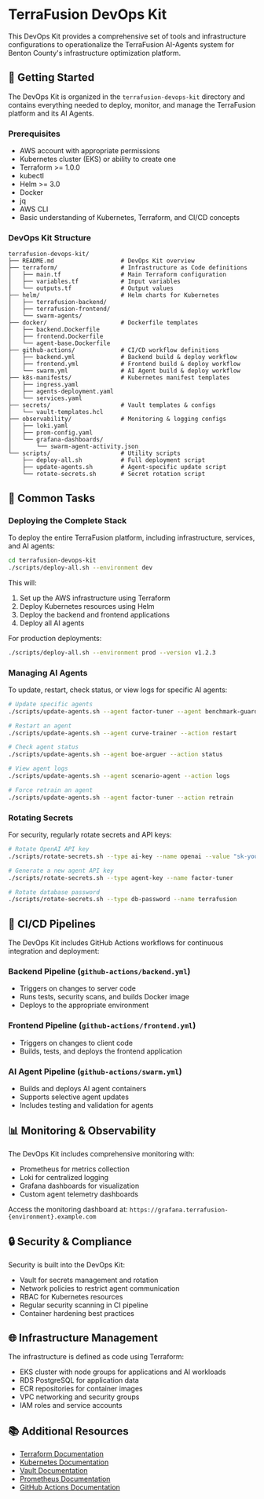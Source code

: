 # TerraFusion DevOps Kit

This DevOps Kit provides a comprehensive set of tools and infrastructure configurations to operationalize the TerraFusion AI-Agents system for Benton County's infrastructure optimization platform.

## 🚀 Getting Started

The DevOps Kit is organized in the `terrafusion-devops-kit` directory and contains everything needed to deploy, monitor, and manage the TerraFusion platform and its AI Agents.

### Prerequisites

- AWS account with appropriate permissions
- Kubernetes cluster (EKS) or ability to create one
- Terraform >= 1.0.0
- kubectl
- Helm >= 3.0
- Docker
- jq
- AWS CLI
- Basic understanding of Kubernetes, Terraform, and CI/CD concepts

### DevOps Kit Structure

```
terrafusion-devops-kit/
├── README.md                   # DevOps Kit overview
├── terraform/                  # Infrastructure as Code definitions
│   ├── main.tf                 # Main Terraform configuration
│   ├── variables.tf            # Input variables
│   └── outputs.tf              # Output values
├── helm/                       # Helm charts for Kubernetes
│   ├── terrafusion-backend/
│   ├── terrafusion-frontend/
│   └── swarm-agents/
├── docker/                     # Dockerfile templates
│   ├── backend.Dockerfile
│   ├── frontend.Dockerfile
│   └── agent-base.Dockerfile
├── github-actions/             # CI/CD workflow definitions
│   ├── backend.yml             # Backend build & deploy workflow
│   ├── frontend.yml            # Frontend build & deploy workflow
│   └── swarm.yml               # AI Agent build & deploy workflow
├── k8s-manifests/              # Kubernetes manifest templates
│   ├── ingress.yaml
│   ├── agents-deployment.yaml
│   └── services.yaml
├── secrets/                    # Vault templates & configs
│   └── vault-templates.hcl
├── observability/              # Monitoring & logging configs
│   ├── loki.yaml
│   ├── prom-config.yaml
│   └── grafana-dashboards/
│       └── swarm-agent-activity.json
└── scripts/                    # Utility scripts
    ├── deploy-all.sh           # Full deployment script
    ├── update-agents.sh        # Agent-specific update script
    └── rotate-secrets.sh       # Secret rotation script
```

## 🔧 Common Tasks

### Deploying the Complete Stack

To deploy the entire TerraFusion platform, including infrastructure, services, and AI agents:

```bash
cd terrafusion-devops-kit
./scripts/deploy-all.sh --environment dev
```

This will:
1. Set up the AWS infrastructure using Terraform
2. Deploy Kubernetes resources using Helm
3. Deploy the backend and frontend applications
4. Deploy all AI agents

For production deployments:

```bash
./scripts/deploy-all.sh --environment prod --version v1.2.3
```

### Managing AI Agents

To update, restart, check status, or view logs for specific AI agents:

```bash
# Update specific agents
./scripts/update-agents.sh --agent factor-tuner --agent benchmark-guard --version v1.1.0

# Restart an agent
./scripts/update-agents.sh --agent curve-trainer --action restart

# Check agent status
./scripts/update-agents.sh --agent boe-arguer --action status

# View agent logs
./scripts/update-agents.sh --agent scenario-agent --action logs

# Force retrain an agent
./scripts/update-agents.sh --agent factor-tuner --action retrain
```

### Rotating Secrets

For security, regularly rotate secrets and API keys:

```bash
# Rotate OpenAI API key
./scripts/rotate-secrets.sh --type ai-key --name openai --value "sk-yourapikeyhere"

# Generate a new agent API key
./scripts/rotate-secrets.sh --type agent-key --name factor-tuner

# Rotate database password
./scripts/rotate-secrets.sh --type db-password --name terrafusion
```

## 🔄 CI/CD Pipelines

The DevOps Kit includes GitHub Actions workflows for continuous integration and deployment:

### Backend Pipeline (`github-actions/backend.yml`)

- Triggers on changes to server code
- Runs tests, security scans, and builds Docker image
- Deploys to the appropriate environment

### Frontend Pipeline (`github-actions/frontend.yml`)

- Triggers on changes to client code
- Builds, tests, and deploys the frontend application

### AI Agent Pipeline (`github-actions/swarm.yml`)

- Builds and deploys AI agent containers
- Supports selective agent updates
- Includes testing and validation for agents

## 📊 Monitoring & Observability

The DevOps Kit includes comprehensive monitoring with:

- Prometheus for metrics collection
- Loki for centralized logging
- Grafana dashboards for visualization
- Custom agent telemetry dashboards

Access the monitoring dashboard at:
`https://grafana.terrafusion-{environment}.example.com`

## 🔒 Security & Compliance

Security is built into the DevOps Kit:

- Vault for secrets management and rotation
- Network policies to restrict agent communication
- RBAC for Kubernetes resources
- Regular security scanning in CI pipeline
- Container hardening best practices

## 🌐 Infrastructure Management

The infrastructure is defined as code using Terraform:

- EKS cluster with node groups for applications and AI workloads
- RDS PostgreSQL for application data
- ECR repositories for container images
- VPC networking and security groups
- IAM roles and service accounts

## 📚 Additional Resources

- [Terraform Documentation](https://www.terraform.io/docs)
- [Kubernetes Documentation](https://kubernetes.io/docs/home/)
- [Vault Documentation](https://www.vaultproject.io/docs)
- [Prometheus Documentation](https://prometheus.io/docs/introduction/overview/)
- [GitHub Actions Documentation](https://docs.github.com/en/actions)